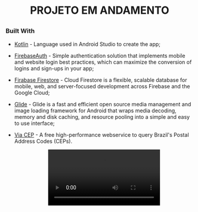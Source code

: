<h1 align="center">
 <p>
PROJETO EM ANDAMENTO


</p>


  
### Built With

- [Kotlin](https://kotlinlang.org/) - Language used in Android Studio to create the app;
- [FirebaseAuth](https://firebase.google.com/docs/auth) - Simple authentication solution that implements mobile and website login best practices, 
which can maximize the conversion of logins and sign-ups in your app;
- [Firabase Firestore](https://firebase.google.com/docs/firestore) - Cloud Firestore is a flexible, scalable database for mobile, web, 
and server-focused development across Firebase and the Google Cloud;
- [Glide](https://github.com/bumptech/glide) - Glide is a fast and efficient open source media management and image loading framework for Android that wraps media decoding, memory and disk caching, and resource pooling into a simple and easy to use interface;
- [Via CEP](https://viacep.com.br/) - A free high-performance webservice to query Brazil's Postal Address Codes (CEPs).
  
  <div align="center">
    <video src="">
  </div>



